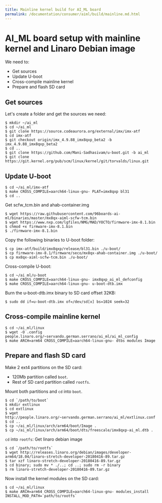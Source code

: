 ```yaml
---
title: Mainline kernel build for AI_ML board
permalink: /documentation/consumer/aiml/build/mainline.md.html
---
```


# AI_ML board setup with mainline kernel and Linaro Debian image

We need to:
- Get sources
- Update U-boot
- Cross-compile mainline kernel
- Prepare and flash SD card

## Get sources
Let's create a folder and get the sources we need:
```
$ mkdir ~/ai_ml
$ cd ~/ai_ml
$ git clone https://source.codeaurora.org/external/imx/imx-atf
$ cd imx-atf
$ git checkout origin/imx_4.9.88_imx8qxp_beta2 -b imx_4.9.88_imx8qxp_beta2
$ cd ..
$ git clone https://github.com/Mani-Sadhasivam/u-boot.git -b ai_ml
$ git clone https://git.kernel.org/pub/scm/linux/kernel/git/torvalds/linux.git
```

## Update U-boot
```
$ cd ~/ai_ml/imx-atf
$ make CROSS_COMPILE=aarch64-linux-gnu- PLAT=imx8qxp bl31
$ cd ..
```

Get scfw_tcm.bin and ahab-container.img
```
$ wget https://raw.githubusercontent.com/96boards-ai-ml/binaries/master/mx8qx-aiml-scfw-tcm.bin
$ wget https://www.nxp.com/lgfiles/NMG/MAD/YOCTO/firmware-imx-8.1.bin
$ chmod +x firmware-imx-8.1.bin
$ ./firmware-imx-8.1.bin
```

Copy the following binaries to U-boot folder:
```
$ cp imx-atf/build/imx8qxp/release/bl31.bin ./u-boot/
$ cp firmware-imx-8.1/firmware/seco/mx8qx-ahab-container.img ./u-boot/
$ cp mx8qx-aiml-scfw-tcm.bin ./u-boot/
```
Cross-compile U-boot:
```
$ cd ~/ai_ml/u-boot
$ make CROSS_COMPILE=aarch64-linux-gnu- imx8qxp_ai_ml_defconfig
$ make CROSS_COMPILE=aarch64-linux-gnu- u-boot-dtb.imx
```

Burn the u-boot-dtb.imx binary to SD card offset 32KB:
```
$ sudo dd if=u-boot-dtb.imx of=/dev/sd[x] bs=1024 seek=32
```

## Cross-compile mainline kernel

```
$ cd ~/ai_ml/linux
$ wget -O .config people.linaro.org/~servando.german.serrano/ai_ml/ai_ml_config
$ make ARCH=arm64 CROSS_COMPILE=aarch64-linux-gnu- dtbs modules Image
```

## Prepare and flash SD card

Make 2 ext4 partitions on the SD card:
- 120Mb partition called `boot`.
- Rest of SD card partition called `rootfs`.

Mount both partitions and `cd` into `boot`.
```
$ cd `/path/to/boot`
$ mkdir extlinux
$ cd extlinux
$ wget http://people.linaro.org/~servando.german.serrano/ai_ml/extlinux.conf
$ cd ..
$ cp ~/ai_ml/linux/arch/arm64/boot/Image .
$ cp ~/ai_ml/linux/arch/arm64/boot/dts/freescale/imx8qxp-ai_ml.dtb .
```

`cd` into `rootfs`:
Get linaro debian image
```
$ cd `/path/to/rootfs`
$ wget http://releases.linaro.org/debian/images/developer-arm64/18.04/linaro-stretch-developer-20180416-89.tar.gz
$ tar xzf linaro-stretch-developer-20180416-89.tar.gz
$ cd binary; sudo mv * ./..; cd ..; sudo rm -r binary
$ rm linaro-stretch-developer-20180416-89.tar.gz
```

Now install the kernel modules on the SD card:
```
$ cd ~/ai_ml/linux
$ make ARCH=arm64 CROSS_COMPILE=aarch64-linux-gnu- modules_install INSTALL_MOD_PATH=`path/to/rootfs`
```
